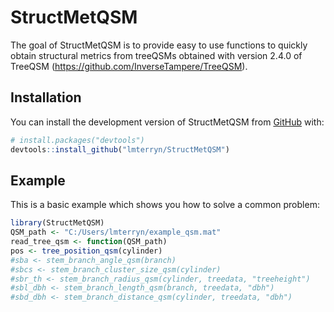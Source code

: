 
<!-- README.md is generated from README.Rmd. Please edit that file -->

# StructMetQSM

<!-- badges: start -->
<!-- badges: end -->

The goal of StructMetQSM is to provide easy to use functions to quickly
obtain structural metrics from treeQSMs obtained with version 2.4.0 of
TreeQSM (<https://github.com/InverseTampere/TreeQSM>).

## Installation

You can install the development version of StructMetQSM from
[GitHub](https://github.com/) with:

``` r
# install.packages("devtools")
devtools::install_github("lmterryn/StructMetQSM")
```

## Example

This is a basic example which shows you how to solve a common problem:

``` r
library(StructMetQSM)
QSM_path <- "C:/Users/lmterryn/example_qsm.mat"
read_tree_qsm <- function(QSM_path)
pos <- tree_position_qsm(cylinder)
#sba <- stem_branch_angle_qsm(branch)
#sbcs <- stem_branch_cluster_size_qsm(cylinder)
#sbr_th <- stem_branch_radius_qsm(cylinder, treedata, "treeheight")
#sbl_dbh <- stem_branch_length_qsm(branch, treedata, "dbh")
#sbd_dbh <- stem_branch_distance_qsm(cylinder, treedata, "dbh")
```
